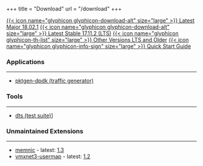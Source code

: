 +++
title = "Download"
url = "/download"
+++

<section class="download-container">
  <div class="dwnld-btn-group">
    <a class="dwnld-btn" href="https://fast.dpdk.org/rel/dpdk-18.02.1.tar.xz"><span>{{< icon name="glyphicon glyphicon-download-alt" size="large" >}}</span> Latest Major 18.02.1</a>
    <a class="dwnld-btn" href="https://fast.dpdk.org/rel/dpdk-17.11.2.tar.xz">{{< icon name="glyphicon glyphicon-download-alt" size="large" >}} Latest Stable 17.11.2 (LTS)</a>
    <a class="dwnld-btn" href="http://www.dpdk.org/rel">{{< icon name="glyphicon glyphicon-th-list" size="large" >}} Other Versions LTS and Older</a>
    <a class="dwnld-btn" href="/documentation/quickstart/">{{< icon name="glyphicon glyphicon-info-sign" size="large" >}} Quick Start Guide</a>
  </div>
</section>

### Applications
----

- [pktgen-dpdk (traffic generator)](http://www.dpdk.org/browse/apps/pktgen-dpdk/refs/)

### Tools
----

- [dts (test suite)](http://www.dpdk.org/browse/tools/dts/refs/)]

### Unmaintained Extensions
----

- [memnic](http://www.dpdk.org/browse/old/memnic/refs/) - latest: [1.3](http://www.dpdk.org/browse/old/memnic/snapshot/memnic-1.3.tar.gz)
- [vmxnet3-usermap](http://www.dpdk.org/browse/old/vmxnet3-usermap/refs/) - latest: [1.2](http://www.dpdk.org/browse/old/vmxnet3-usermap/snapshot/vmxnet3-usermap-1.2.tar.gz)
